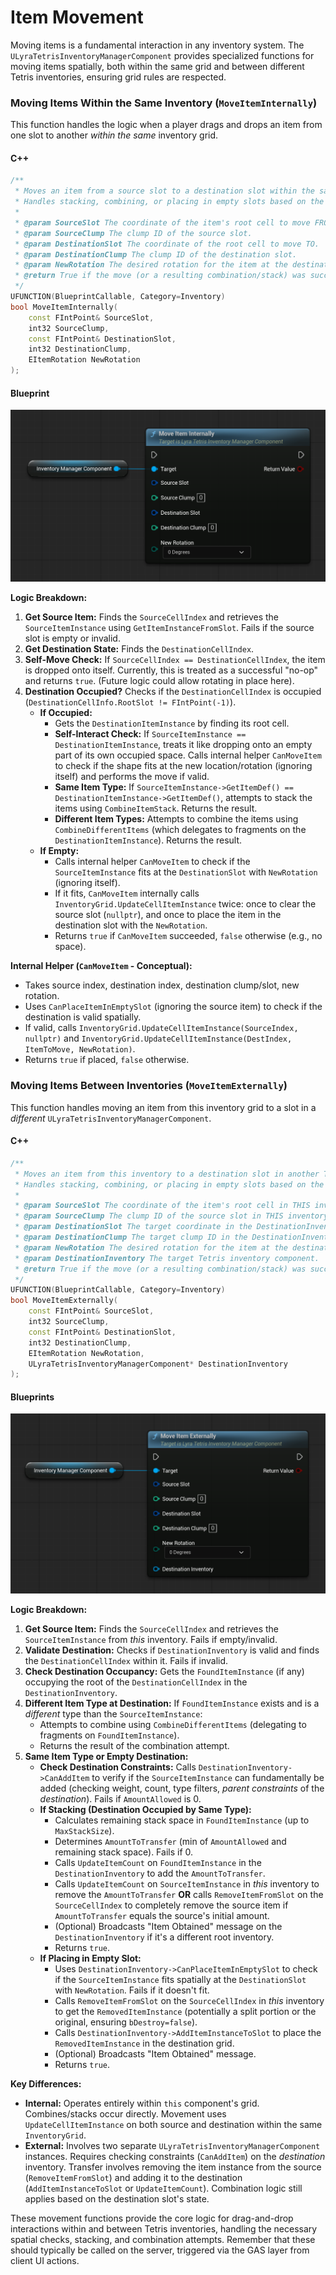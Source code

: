 # Item Movement

Moving items is a fundamental interaction in any inventory system. The `ULyraTetrisInventoryManagerComponent` provides specialized functions for moving items spatially, both within the same grid and between different Tetris inventories, ensuring grid rules are respected.

### Moving Items Within the Same Inventory (`MoveItemInternally`)

This function handles the logic when a player drags and drops an item from one slot to another _within the same_ inventory grid.

<!-- tabs:start -->
#### **C++**
```cpp
/**
 * Moves an item from a source slot to a destination slot within the same inventory grid.
 * Handles stacking, combining, or placing in empty slots based on the destination.
 *
 * @param SourceSlot The coordinate of the item's root cell to move FROM.
 * @param SourceClump The clump ID of the source slot.
 * @param DestinationSlot The coordinate of the root cell to move TO.
 * @param DestinationClump The clump ID of the destination slot.
 * @param NewRotation The desired rotation for the item at the destination.
 * @return True if the move (or a resulting combination/stack) was successful, false otherwise.
 */
UFUNCTION(BlueprintCallable, Category=Inventory)
bool MoveItemInternally(
    const FIntPoint& SourceSlot,
    int32 SourceClump,
    const FIntPoint& DestinationSlot,
    int32 DestinationClump,
    EItemRotation NewRotation
);
```


#### **Blueprint**
<img src=".gitbook/assets/image (27).png" alt="" title="">

<!-- tabs:end -->

**Logic Breakdown:**

1. **Get Source Item:** Finds the `SourceCellIndex` and retrieves the `SourceItemInstance` using `GetItemInstanceFromSlot`. Fails if the source slot is empty or invalid.
2. **Get Destination State:** Finds the `DestinationCellIndex`.
3. **Self-Move Check:** If `SourceCellIndex == DestinationCellIndex`, the item is dropped onto itself. Currently, this is treated as a successful "no-op" and returns `true`. (Future logic could allow rotating in place here).
4. **Destination Occupied?** Checks if the `DestinationCellIndex` is occupied (`DestinationCellInfo.RootSlot != FIntPoint(-1)`).
   * **If Occupied:**
     * Gets the `DestinationItemInstance` by finding its root cell.
     * **Self-Interact Check:** If `SourceItemInstance == DestinationItemInstance`, treats it like dropping onto an empty part of its own occupied space. Calls internal helper `CanMoveItem` to check if the shape fits at the new location/rotation (ignoring itself) and performs the move if valid.
     * **Same Item Type:** If `SourceItemInstance->GetItemDef() == DestinationItemInstance->GetItemDef()`, attempts to stack the items using `CombineItemStack`. Returns the result.
     * **Different Item Types:** Attempts to combine the items using `CombineDifferentItems` (which delegates to fragments on the `DestinationItemInstance`). Returns the result.
   * **If Empty:**
     * Calls internal helper `CanMoveItem` to check if the `SourceItemInstance` fits at the `DestinationSlot` with `NewRotation` (ignoring itself).
     * If it fits, `CanMoveItem` internally calls `InventoryGrid.UpdateCellItemInstance` twice: once to clear the source slot (`nullptr`), and once to place the item in the destination slot with the `NewRotation`.
     * Returns `true` if `CanMoveItem` succeeded, `false` otherwise (e.g., no space).

**Internal Helper (`CanMoveItem` - Conceptual):**

* Takes source index, destination index, destination clump/slot, new rotation.
* Uses `CanPlaceItemInEmptySlot` (ignoring the source item) to check if the destination is valid spatially.
* If valid, calls `InventoryGrid.UpdateCellItemInstance(SourceIndex, nullptr)` and `InventoryGrid.UpdateCellItemInstance(DestIndex, ItemToMove, NewRotation)`.
* Returns `true` if placed, `false` otherwise.

### Moving Items Between Inventories (`MoveItemExternally`)

This function handles moving an item from this inventory grid to a slot in a _different_ `ULyraTetrisInventoryManagerComponent`.

<!-- tabs:start -->
#### **C++**
```cpp
/**
 * Moves an item from this inventory to a destination slot in another Tetris inventory.
 * Handles stacking, combining, or placing in empty slots based on the destination.
 *
 * @param SourceSlot The coordinate of the item's root cell in THIS inventory.
 * @param SourceClump The clump ID of the source slot in THIS inventory.
 * @param DestinationSlot The target coordinate in the DestinationInventory.
 * @param DestinationClump The target clump ID in the DestinationInventory.
 * @param NewRotation The desired rotation for the item at the destination.
 * @param DestinationInventory The target Tetris inventory component.
 * @return True if the move (or a resulting combination/stack) was successful, false otherwise.
 */
UFUNCTION(BlueprintCallable, Category=Inventory)
bool MoveItemExternally(
    const FIntPoint& SourceSlot,
    int32 SourceClump,
    const FIntPoint& DestinationSlot,
    int32 DestinationClump,
    EItemRotation NewRotation,
    ULyraTetrisInventoryManagerComponent* DestinationInventory
);
```


#### **Blueprints**
<img src=".gitbook/assets/image (28).png" alt="" title="">

<!-- tabs:end -->

**Logic Breakdown:**

1. **Get Source Item:** Finds the `SourceCellIndex` and retrieves the `SourceItemInstance` from _this_ inventory. Fails if empty/invalid.
2. **Validate Destination:** Checks if `DestinationInventory` is valid and finds the `DestinationCellIndex` within it. Fails if invalid.
3. **Check Destination Occupancy:** Gets the `FoundItemInstance` (if any) occupying the root of the `DestinationCellIndex` in the `DestinationInventory`.
4. **Different Item Type at Destination:** If `FoundItemInstance` exists and is a _different_ type than the `SourceItemInstance`:
   * Attempts to combine using `CombineDifferentItems` (delegating to fragments on `FoundItemInstance`).
   * Returns the result of the combination attempt.
5. **Same Item Type or Empty Destination:**
   * **Check Destination Constraints:** Calls `DestinationInventory->CanAddItem` to verify if the `SourceItemInstance` can fundamentally be added (checking weight, count, type filters, _parent constraints_ of the _destination_). Fails if `AmountAllowed` is 0.
   * **If Stacking (Destination Occupied by Same Type):**
     * Calculates remaining stack space in `FoundItemInstance` (up to `MaxStackSize`).
     * Determines `AmountToTransfer` (min of `AmountAllowed` and remaining stack space). Fails if 0.
     * Calls `UpdateItemCount` on `FoundItemInstance` in the `DestinationInventory` to add the `AmountToTransfer`.
     * Calls `UpdateItemCount` on `SourceItemInstance` in _this_ inventory to remove the `AmountToTransfer` **OR** calls `RemoveItemFromSlot` on the `SourceCellIndex` to completely remove the source item if `AmountToTransfer` equals the source's initial amount.
     * (Optional) Broadcasts "Item Obtained" message on the `DestinationInventory` if it's a different root inventory.
     * Returns `true`.
   * **If Placing in Empty Slot:**
     * Uses `DestinationInventory->CanPlaceItemInEmptySlot` to check if the `SourceItemInstance` fits spatially at the `DestinationSlot` with `NewRotation`. Fails if it doesn't fit.
     * Calls `RemoveItemFromSlot` on the `SourceCellIndex` in _this_ inventory to get the `RemovedItemInstance` (potentially a split portion or the original, ensuring `bDestroy=false`).
     * Calls `DestinationInventory->AddItemInstanceToSlot` to place the `RemovedItemInstance` in the destination grid.
     * (Optional) Broadcasts "Item Obtained" message.
     * Returns `true`.

**Key Differences:**

* **Internal:** Operates entirely within `this` component's grid. Combines/stacks occur directly. Movement uses `UpdateCellItemInstance` on both source and destination within the same `InventoryGrid`.
* **External:** Involves two separate `ULyraTetrisInventoryManagerComponent` instances. Requires checking constraints (`CanAddItem`) on the _destination_ inventory. Transfer involves removing the item instance from the source (`RemoveItemFromSlot`) and adding it to the destination (`AddItemInstanceToSlot` or `UpdateItemCount`). Combination logic still applies based on the destination slot's state.

These movement functions provide the core logic for drag-and-drop interactions within and between Tetris inventories, handling the necessary spatial checks, stacking, and combination attempts. Remember that these should typically be called on the server, triggered via the GAS layer from client UI actions.

